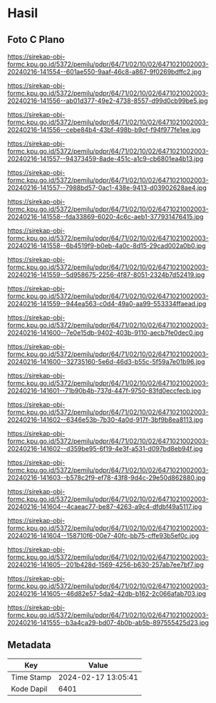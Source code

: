 # Hasil

## Foto C Plano

https://sirekap-obj-formc.kpu.go.id/5372/pemilu/pdpr/64/71/02/10/02/6471021002003-20240216-141554--601ae550-9aaf-46c8-a867-9f0269bdffc2.jpg

https://sirekap-obj-formc.kpu.go.id/5372/pemilu/pdpr/64/71/02/10/02/6471021002003-20240216-141556--ab01d377-49e2-4738-8557-d99d0cb99be5.jpg

https://sirekap-obj-formc.kpu.go.id/5372/pemilu/pdpr/64/71/02/10/02/6471021002003-20240216-141556--cebe84b4-43bf-498b-b9cf-f94f977fe1ee.jpg

https://sirekap-obj-formc.kpu.go.id/5372/pemilu/pdpr/64/71/02/10/02/6471021002003-20240216-141557--94373459-8ade-451c-a1c9-cb6801ea4b13.jpg

https://sirekap-obj-formc.kpu.go.id/5372/pemilu/pdpr/64/71/02/10/02/6471021002003-20240216-141557--7988bd57-0ac1-438e-9413-d03902628ae4.jpg

https://sirekap-obj-formc.kpu.go.id/5372/pemilu/pdpr/64/71/02/10/02/6471021002003-20240216-141558--fda33869-6020-4c6c-aeb1-377931476415.jpg

https://sirekap-obj-formc.kpu.go.id/5372/pemilu/pdpr/64/71/02/10/02/6471021002003-20240216-141558--6b4519f9-b0eb-4a0c-8d15-29cad002a0b0.jpg

https://sirekap-obj-formc.kpu.go.id/5372/pemilu/pdpr/64/71/02/10/02/6471021002003-20240216-141559--5d958675-2256-4f87-8051-2324b7d52419.jpg

https://sirekap-obj-formc.kpu.go.id/5372/pemilu/pdpr/64/71/02/10/02/6471021002003-20240216-141559--944ea563-c0d4-49a0-aa99-553334ffaead.jpg

https://sirekap-obj-formc.kpu.go.id/5372/pemilu/pdpr/64/71/02/10/02/6471021002003-20240216-141600--7e0e15db-9402-403b-9110-aecb7fe0dec0.jpg

https://sirekap-obj-formc.kpu.go.id/5372/pemilu/pdpr/64/71/02/10/02/6471021002003-20240216-141600--32735160-5e6d-46d3-b55c-5f59a7e01b96.jpg

https://sirekap-obj-formc.kpu.go.id/5372/pemilu/pdpr/64/71/02/10/02/6471021002003-20240216-141601--71b90b4b-737d-447f-9750-83fd0eccfecb.jpg

https://sirekap-obj-formc.kpu.go.id/5372/pemilu/pdpr/64/71/02/10/02/6471021002003-20240216-141602--6346e53b-7b30-4a0d-917f-3bf9b8ea8113.jpg

https://sirekap-obj-formc.kpu.go.id/5372/pemilu/pdpr/64/71/02/10/02/6471021002003-20240216-141602--d359be95-6f19-4e3f-a531-d097bd8eb94f.jpg

https://sirekap-obj-formc.kpu.go.id/5372/pemilu/pdpr/64/71/02/10/02/6471021002003-20240216-141603--b578c2f9-ef78-43f8-9d4c-29e50d862880.jpg

https://sirekap-obj-formc.kpu.go.id/5372/pemilu/pdpr/64/71/02/10/02/6471021002003-20240216-141604--4caeac77-be87-4263-a9c4-dfdbf49a5117.jpg

https://sirekap-obj-formc.kpu.go.id/5372/pemilu/pdpr/64/71/02/10/02/6471021002003-20240216-141604--158710f6-00e7-40fc-bb75-cffe93b5ef0c.jpg

https://sirekap-obj-formc.kpu.go.id/5372/pemilu/pdpr/64/71/02/10/02/6471021002003-20240216-141605--201b428d-1569-4256-b630-257ab7ee7bf7.jpg

https://sirekap-obj-formc.kpu.go.id/5372/pemilu/pdpr/64/71/02/10/02/6471021002003-20240216-141605--46d82e57-5da2-42db-b162-2c066afab703.jpg

https://sirekap-obj-formc.kpu.go.id/5372/pemilu/pdpr/64/71/02/10/02/6471021002003-20240216-141555--b3a4ca29-bd07-4b0b-ab5b-897555425d23.jpg


## Metadata

| Key        | Value               |
| ---------- | ------------------- |
| Time Stamp | 2024-02-17 13:05:41 |
| Kode Dapil | 6401                |




